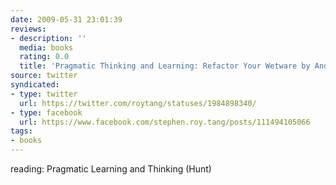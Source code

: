 ```yaml
---
date: 2009-05-31 23:01:39
reviews:
- description: ''
  media: books
  rating: 0.0
  title: 'Pragmatic Thinking and Learning: Refactor Your Wetware by Andy Hunt'
source: twitter
syndicated:
- type: twitter
  url: https://twitter.com/roytang/statuses/1984898340/
- type: facebook
  url: https://www.facebook.com/stephen.roy.tang/posts/111494105066
tags:
- books
---
```


reading: Pragmatic Learning and Thinking (Hunt)